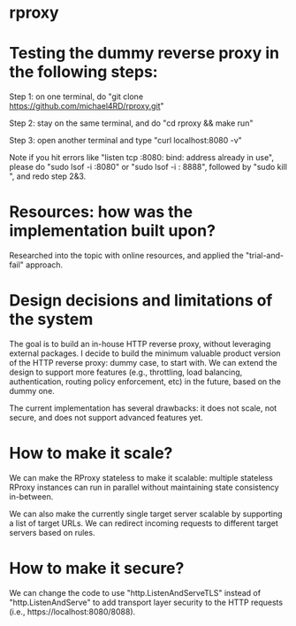 # rproxy

# Testing the dummy reverse proxy in the following steps:
Step 1: on one terminal, do "git clone https://github.com/michael4RD/rproxy.git"

Step 2: stay on the same terminal, and do "cd rproxy && make run"

Step 3: open another terminal and type "curl localhost:8080 -v"

Note if you hit errors like "listen tcp :8080: bind: address already in use",
please do "sudo lsof -i :8080" or "sudo lsof -i : 8888", followed by "sudo kill <pid>",
and redo step 2&3.

# Resources: how was the implementation built upon?
Researched into the topic with online resources, and applied the "trial-and-fail" approach.

# Design decisions and limitations of the system
The goal is to build an in-house HTTP reverse proxy, without leveraging external packages.
I decide to build the minimum valuable product version of the HTTP reverse proxy: dummy case,
to start with. We can extend the design to support more features (e.g., throttling, load balancing,
authentication, routing policy enforcement, etc) in the future, based on the dummy one.

The current implementation has several drawbacks: it does not scale, not secure, and does not
support advanced features yet.

# How to make it scale?
We can make the RProxy stateless to make it scalable: multiple stateless RProxy instances
can run in parallel without maintaining state consistency in-between.

We can also make the currently single target server scalable by supporting a list of target
URLs. We can redirect incoming requests to different target servers based on rules.

# How to make it secure?
We can change the code to use "http.ListenAndServeTLS" instead of "http.ListenAndServe" to
add transport layer security to the HTTP requests (i.e., https://localhost:8080/8088).
